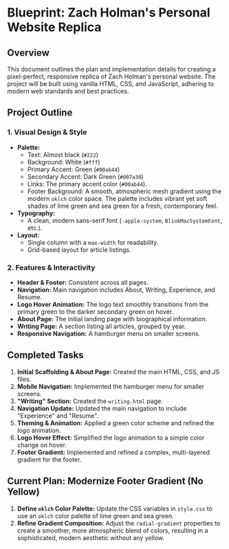 
# Blueprint: Zach Holman's Personal Website Replica

## Overview

This document outlines the plan and implementation details for creating a pixel-perfect, responsive replica of Zach Holman's personal website. The project will be built using vanilla HTML, CSS, and JavaScript, adhering to modern web standards and best practices.

## Project Outline

### **1. Visual Design & Style**

*   **Palette:**
    *   Text: Almost black (`#222`)
    *   Background: White (`#fff`)
    *   Primary Accent: Green (`#00ab44`)
    *   Secondary Accent: Dark Green (`#007a30`)
    *   Links: The primary accent color (`#00ab44`).
    *   Footer Background: A smooth, atmospheric mesh gradient using the modern `oklch` color space. The palette includes vibrant yet soft shades of lime green and sea green for a fresh, contemporary feel.
*   **Typography:**
    *   A clean, modern sans-serif font (`-apple-system`, `BlinkMacSystemFont`, etc.).
*   **Layout:**
    *   Single column with a `max-width` for readability.
    *   Grid-based layout for article listings.

### **2. Features & Interactivity**

*   **Header & Footer:** Consistent across all pages.
*   **Navigation:** Main navigation includes About, Writing, Experience, and Resume.
*   **Logo Hover Animation:** The logo text smoothly transitions from the primary green to the darker secondary green on hover.
*   **About Page:** The initial landing page with biographical information.
*   **Writing Page:** A section listing all articles, grouped by year.
*   **Responsive Navigation:** A hamburger menu on smaller screens.

## Completed Tasks

1.  **Initial Scaffolding & About Page:** Created the main HTML, CSS, and JS files.
2.  **Mobile Navigation:** Implemented the hamburger menu for smaller screens.
3.  **"Writing" Section:** Created the `writing.html` page.
4.  **Navigation Update:** Updated the main navigation to include "Experience" and "Resume".
5.  **Theming & Animation:** Applied a green color scheme and refined the logo animation.
6.  **Logo Hover Effect:** Simplified the logo animation to a simple color change on hover.
7.  **Footer Gradient:** Implemented and refined a complex, multi-layered gradient for the footer.

## Current Plan: Modernize Footer Gradient (No Yellow)

1.  **Define `oklch` Color Palette:** Update the CSS variables in `style.css` to use an `oklch` color palette of lime green and sea green.
2.  **Refine Gradient Composition:** Adjust the `radial-gradient` properties to create a smoother, more atmospheric blend of colors, resulting in a sophisticated, modern aesthetic without any yellow.
